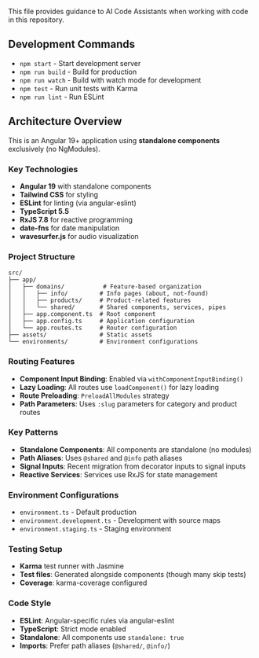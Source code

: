 This file provides guidance to AI Code Assistants when working with code in this repository.

## Development Commands

- `npm start` - Start development server
- `npm run build` - Build for production
- `npm run watch` - Build with watch mode for development
- `npm test` - Run unit tests with Karma
- `npm run lint` - Run ESLint

## Architecture Overview

This is an Angular 19+ application using **standalone components** exclusively (no NgModules).

### Key Technologies
- **Angular 19** with standalone components
- **Tailwind CSS** for styling
- **ESLint** for linting (via angular-eslint)
- **TypeScript 5.5**
- **RxJS 7.8** for reactive programming
- **date-fns** for date manipulation
- **wavesurfer.js** for audio visualization

### Project Structure
```
src/
├── app/
│   ├── domains/           # Feature-based organization
│   │   ├── info/         # Info pages (about, not-found)
│   │   ├── products/     # Product-related features
│   │   └── shared/       # Shared components, services, pipes
│   ├── app.component.ts  # Root component
│   ├── app.config.ts     # Application configuration
│   └── app.routes.ts     # Router configuration
├── assets/               # Static assets
└── environments/         # Environment configurations
```

### Routing Features
- **Component Input Binding**: Enabled via `withComponentInputBinding()`
- **Lazy Loading**: All routes use `loadComponent()` for lazy loading
- **Route Preloading**: `PreloadAllModules` strategy
- **Path Parameters**: Uses `:slug` parameters for category and product routes

### Key Patterns
- **Standalone Components**: All components are standalone (no modules)
- **Path Aliases**: Uses `@shared` and `@info` path aliases
- **Signal Inputs**: Recent migration from decorator inputs to signal inputs
- **Reactive Services**: Services use RxJS for state management

### Environment Configurations
- `environment.ts` - Default production
- `environment.development.ts` - Development with source maps
- `environment.staging.ts` - Staging environment

### Testing Setup
- **Karma** test runner with Jasmine
- **Test files**: Generated alongside components (though many skip tests)
- **Coverage**: karma-coverage configured

### Code Style
- **ESLint**: Angular-specific rules via angular-eslint
- **TypeScript**: Strict mode enabled
- **Standalone**: All components use `standalone: true`
- **Imports**: Prefer path aliases (`@shared/`, `@info/`)